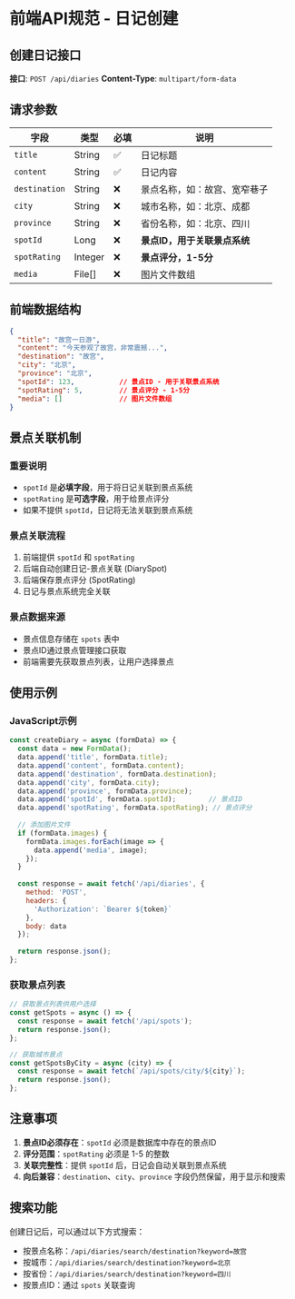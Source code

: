 # 前端API规范 - 日记创建

## 创建日记接口

**接口**: `POST /api/diaries`
**Content-Type**: `multipart/form-data`

## 请求参数

| 字段 | 类型 | 必填 | 说明 |
|------|------|------|------|
| `title` | String | ✅ | 日记标题 |
| `content` | String | ✅ | 日记内容 |
| `destination` | String | ❌ | 景点名称，如：故宫、宽窄巷子 |
| `city` | String | ❌ | 城市名称，如：北京、成都 |
| `province` | String | ❌ | 省份名称，如：北京、四川 |
| `spotId` | Long | ❌ | **景点ID，用于关联景点系统** |
| `spotRating` | Integer | ❌ | **景点评分，1-5分** |
| `media` | File[] | ❌ | 图片文件数组 |

## 前端数据结构

```json
{
  "title": "故宫一日游",
  "content": "今天参观了故宫，非常震撼...",
  "destination": "故宫",
  "city": "北京",
  "province": "北京",
  "spotId": 123,           // 景点ID - 用于关联景点系统
  "spotRating": 5,         // 景点评分 - 1-5分
  "media": []              // 图片文件数组
}
```

## 景点关联机制

### **重要说明**
- `spotId` 是**必填字段**，用于将日记关联到景点系统
- `spotRating` 是**可选字段**，用于给景点评分
- 如果不提供 `spotId`，日记将无法关联到景点系统

### **景点关联流程**
1. 前端提供 `spotId` 和 `spotRating`
2. 后端自动创建日记-景点关联 (DiarySpot)
3. 后端保存景点评分 (SpotRating)
4. 日记与景点系统完全关联

### **景点数据来源**
- 景点信息存储在 `spots` 表中
- 景点ID通过景点管理接口获取
- 前端需要先获取景点列表，让用户选择景点

## 使用示例

### **JavaScript示例**
```javascript
const createDiary = async (formData) => {
  const data = new FormData();
  data.append('title', formData.title);
  data.append('content', formData.content);
  data.append('destination', formData.destination);
  data.append('city', formData.city);
  data.append('province', formData.province);
  data.append('spotId', formData.spotId);        // 景点ID
  data.append('spotRating', formData.spotRating); // 景点评分
  
  // 添加图片文件
  if (formData.images) {
    formData.images.forEach(image => {
      data.append('media', image);
    });
  }
  
  const response = await fetch('/api/diaries', {
    method: 'POST',
    headers: {
      'Authorization': `Bearer ${token}`
    },
    body: data
  });
  
  return response.json();
};
```

### **获取景点列表**
```javascript
// 获取景点列表供用户选择
const getSpots = async () => {
  const response = await fetch('/api/spots');
  return response.json();
};

// 获取城市景点
const getSpotsByCity = async (city) => {
  const response = await fetch(`/api/spots/city/${city}`);
  return response.json();
};
```

## 注意事项

1. **景点ID必须存在**：`spotId` 必须是数据库中存在的景点ID
2. **评分范围**：`spotRating` 必须是 1-5 的整数
3. **关联完整性**：提供 `spotId` 后，日记会自动关联到景点系统
4. **向后兼容**：`destination`、`city`、`province` 字段仍然保留，用于显示和搜索

## 搜索功能

创建日记后，可以通过以下方式搜索：
- 按景点名称：`/api/diaries/search/destination?keyword=故宫`
- 按城市：`/api/diaries/search/destination?keyword=北京`
- 按省份：`/api/diaries/search/destination?keyword=四川`
- 按景点ID：通过 `spots` 关联查询 